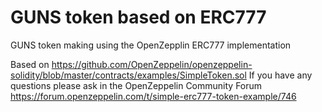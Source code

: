 # GUNS token based on ERC777 
GUNS token  making using the OpenZepplin ERC777 implementation

Based on https://github.com/OpenZeppelin/openzeppelin-solidity/blob/master/contracts/examples/SimpleToken.sol
If you have any questions please ask in the OpenZeppelin Community Forum https://forum.openzeppelin.com/t/simple-erc777-token-example/746
